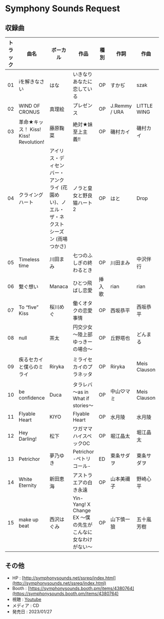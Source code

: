 # Symphony Sounds Request

## 収録曲

| トラック | 曲名 | ボーカル | 作品 | 種別 | 作詞 | 作曲 | 編曲 | その他 | 年 |
|---|---|---|---|---|---|---|---|---|---|
| 01 | iを解きなさい | はな | いきなりあなたに恋している | OP | すかぢ | szak | szak |  | 2011 |
| 02 | WIND OF CRONUS | 真理絵 | プレゼンス | OP | J.Remmy / URA | LITTLE WING |  |  | 2003 |
| 03 | 革命★キッス！ Kiss! Kiss! Revolution! | 藤原鞠菜 | 絶対★妹至上主義!! | OP | 磯村カイ | 磯村カイ |  |  | 2007 |
| 04 | クライングハート | アイリス・ディセンバー・アンクライ (花園めい)、ノエル・ザ・ネクストシーズン (雨場つかさ) | ノラと皇女と野良猫ハート2 | OP | はと | Drop | Drop |  | 2017 |
| 05 | Timeless time | 川田まみ | 七つのふしぎの終わるとき | OP | 川田まみ | 中沢伴行 | 中沢伴行 |  | 2011 |
| 06 | 繋ぐ想い | Manaca | ひとつ飛ばし恋愛 | 挿入歌 | rian | rian | 山下航生（doubleeleven） |  | 2013 |
| 07 | To “five” Kiss | 桜川めぐ | 働くオタクの恋愛事情 | OP | 西坂恭平 | 西坂恭平 |  |  | 2017 |
| 08 | null | 茶太 | 円交少女 ～陸上部ゆっきーの場合～ | OP | 丘野塔也 | どんまる | どんまる |  | 2015 |
| 09 | 疾るセカイと僕らのミライ | Riryka | ミライセカイのプラネッタ | OP | Riryka | Meis Clauson | Meis Clauson | Sound produced by Angel Note | 2013 |
| 10 | be confidence | Duca | タラレバ ～as in What if stories～ | OP | 中山♡マミ | Meis Clauson | Meis Clauson | Sound produced by Angel Note | 2016 |
| 11 | Flyable Heart | KIYO | Flyable Heart | OP | 水月陵 | 水月陵 |  |  | 2009 |
| 12 | Hey Darling! | 松下 | ワガママハイスペックOC | OP | 堀江晶太 | 堀江晶太 | 堀江晶太 |  | 2017 |
| 13 | Petrichor | 夢乃ゆき | Petrichor -ペトリコール- | ED | 東条サダヲ | 東条サダヲ | 東条サダヲ | EGuitar：ChangNao | 2020 |
| 14 | White Eternity | 新田恵海 | アストラエアの白き永遠 | OP | 山本美禰子 | 野崎心平 | Gravity musik | 制作：CHARIS NODE | 2014 |
| 15 | make up beat | 西沢はぐみ | Yin-Yang! X Change EX ～僕の先生がこんなに女なわけがない～ | OP | 山下慎一狼 | 五十嵐芳樹 |  |  | 2012 |

## その他

- HP : [http://symphonysounds.net/ssreq/index.html](http://symphonysounds.net/ssreq/index.html)
- Booth : [https://symphonysounds.booth.pm/items/4380764](https://symphonysounds.booth.pm/items/4380764)
- 視聴 : [Youtube](https://youtu.be/luPcl96J-8s)
- メディア : CD
- 発売日 : 2023/01/27
